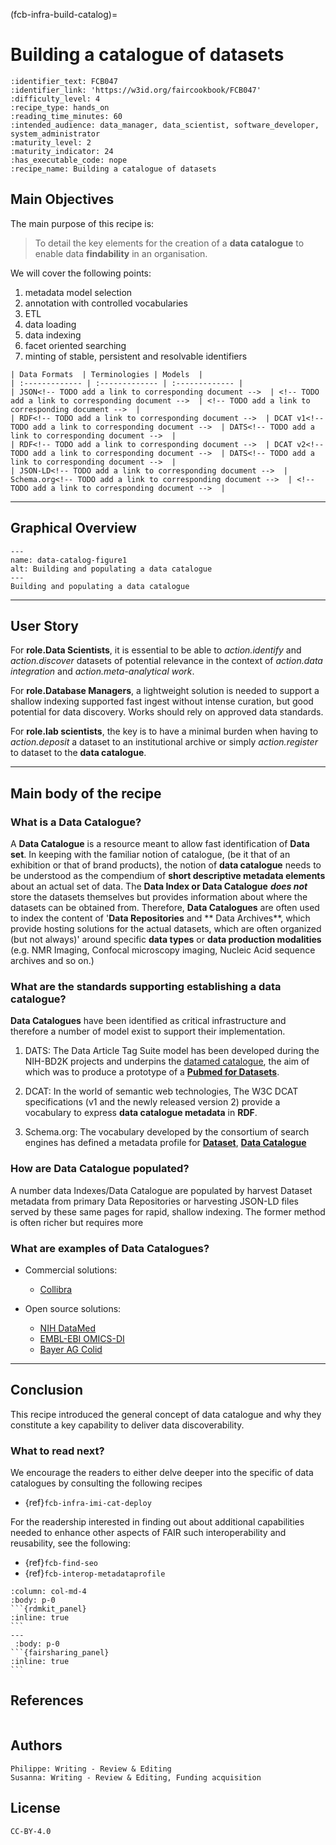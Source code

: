 (fcb-infra-build-catalog)=
# Building a catalogue of datasets

````{panels_fairplus}
:identifier_text: FCB047
:identifier_link: 'https://w3id.org/faircookbook/FCB047'
:difficulty_level: 4
:recipe_type: hands_on
:reading_time_minutes: 60
:intended_audience: data_manager, data_scientist, software_developer, system_administrator  
:maturity_level: 2
:maturity_indicator: 24
:has_executable_code: nope
:recipe_name: Building a catalogue of datasets 
```` 

## Main Objectives

The main purpose of this recipe is:

>  To detail the key elements for the creation of a **data catalogue** to enable data **findability** in an organisation.

We will cover the following points:

1. metadata model selection
2. annotation with controlled vocabularies
3. ETL
4. data loading
5. data indexing
6. facet oriented searching
7. minting of stable, persistent and resolvable identifiers

```{tabbed} Table of Data Standards
| Data Formats  | Terminologies | Models  |
| :------------- | :------------- | :------------- |
| JSON<!-- TODO add a link to corresponding document -->  | <!-- TODO add a link to corresponding document -->  | <!-- TODO add a link to corresponding document -->  |
| RDF<!-- TODO add a link to corresponding document -->  | DCAT v1<!-- TODO add a link to corresponding document -->  | DATS<!-- TODO add a link to corresponding document -->  |
| RDF<!-- TODO add a link to corresponding document -->  | DCAT v2<!-- TODO add a link to corresponding document -->  | DATS<!-- TODO add a link to corresponding document -->  |
| JSON-LD<!-- TODO add a link to corresponding document -->  | Schema.org<!-- TODO add a link to corresponding document -->  | <!-- TODO add a link to corresponding document -->  |
``` 

---


## Graphical Overview


```{figure} ../../../images/data-catalog-md-figure1.png
---
name: data-catalog-figure1
alt: Building and populating a data catalogue
---
Building and populating a data catalogue
```

---

## User Story
For **role.Data Scientists**, it is essential to be able to *action.identify* and *action.discover* datasets of potential
relevance in the context of *action.data integration* and *action.meta-analytical work*.

For **role.Database Managers**, a lightweight solution is needed to support a shallow indexing supported fast ingest 
without intense curation, but good potential for data discovery. Works should rely on approved data standards.

For **role.lab scientists**, the key is to have a minimal burden when having to *action.deposit* a dataset to an 
institutional archive or simply *action.register* to dataset to the **data catalogue**. 


---
## Main body of the recipe

### What is a Data Catalogue?

A **Data Catalogue** is a resource meant to allow fast identification of **Data set**. In keeping with the familiar notion 
of catalogue, (be it that of an exhibition or that of brand products), the notion of **data catalogue** needs to be
understood as the compendium of **short descriptive metadata elements** about an actual set of data. The 
**Data Index or Data Catalogue** ***does not*** store the datasets themselves but provides information
about where the datasets can be obtained from. Therefore, **Data Catalogues** are often used to index the content of
'**Data Repositories** and ** Data Archives**, which provide hosting solutions for the actual datasets, which are often
organized (but not always)' around specific **data types** or **data production modalities** 
(e.g. NMR Imaging, Confocal microscopy imaging, Nucleic Acid sequence archives and so on.)
 

### What are the standards supporting establishing a data catalogue?

**Data Catalogues** have been identified as critical infrastructure and therefore a number of model exist to support their implementation.
1. DATS:
The Data Article Tag Suite model<!-- TODO add a link to corresponding document --> has been developed during the 
NIH-BD2K projects and underpins the [datamed catalogue](https://datamed.org/), the aim of which was to produce a 
prototype of a [**Pubmed for Datasets**](https://pubmed.ncbi.nlm.nih.gov/29346583/).

2. DCAT:
In the world of semantic web technologies, The W3C DCAT specifications<!-- TODO add a link to corresponding document -->
(v1 and the newly released version 2) provide a vocabulary to express **data catalogue metadata** in **RDF**.
3. Schema.org:
The vocabulary developed by the consortium of search engines has defined a metadata profile for [**Dataset**](https://schema.org/Dataset),
[**Data Catalogue**](https://schema.org/DataCatalog)


### How are Data Catalogue populated?

A number data Indexes/Data Catalogue are populated by harvest Dataset metadata from primary Data Repositories or harvesting JSON-LD files served by these same pages for rapid, shallow indexing. The former method is often richer but requires more 

### What are examples of Data Catalogues?

* Commercial solutions:

    *  [Collibra](https://www.collibra.com/data-catalog)

* Open source solutions:

    * [NIH DataMed](https://datamed.org/)
    * [EMBL-EBI OMICS-DI](https://www.omicsdi.org/)
    * [Bayer AG Colid](https://bayer-group.github.io/COLID-Documentation/)


---

    
## Conclusion

This recipe introduced the general concept of data catalogue and why they constitute a key capability to deliver data discoverability.

### What to read next?

We encourage the readers to either delve deeper into the specific of data catalogues by consulting the following recipes

* {ref}`fcb-infra-imi-cat-deploy`
<!-- * TODO Deploying the FAIRPORT data catalogue {ref}` TODO fcb-infra-fairport-deploy` --> 
<!-- * TODO Deploying the GA4GH Beacon endpoint {ref}` TODO fcb-infra-beacon-deploy`     -->

For the readership interested in finding out about additional capabilities needed to enhance other aspects of FAIR such
interoperability and reusability, see the following:

* {ref}`fcb-find-seo`
* {ref}`fcb-interop-metadataprofile`

````{panels}
:column: col-md-4
:body: p-0
```{rdmkit_panel}
:inline: true
```
---
 :body: p-0
```{fairsharing_panel}
:inline: true
```
````


## References
````{dropdown} **References**
````

## Authors

<!-- TODO seems unlikely that all authors did review, but no-one the original draft. Clarify -->
````{authors_fairplus}
Philippe: Writing - Review & Editing
Susanna: Writing - Review & Editing, Funding acquisition
````


## License

````{license_fairplus}
CC-BY-4.0
````
